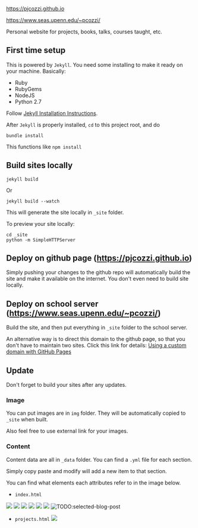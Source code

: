 https://pjcozzi.github.io

https://www.seas.upenn.edu/~pcozzi/

Personal website for projects, books, talks, courses taught, etc.

## First time setup

This is powered by `Jekyll`. You need some installing to make it ready on your machine.
Basically: 

* Ruby
* RubyGems
* NodeJS
* Python 2.7

Follow [Jekyll Installation Instructions](https://jekyllrb.com/docs/installation/).  

After `Jekyll` is properly installed, `cd` to this project root, and do

```
bundle install
```

This functions like `npm install`


## Build sites locally

```
jekyll build
```
Or
```
jekyll build --watch
```

This will generate the site locally in `_site` folder.

To preview your site locally:
```
cd _site
python -m SimpleHTTPServer
``` 

## Deploy on github page (https://pjcozzi.github.io)

Simply pushing your changes to the github repo will automatically build the site and make it 
available on the internet. You don't even need to build site locally.

## Deploy on school server (https://www.seas.upenn.edu/~pcozzi/)

Build the site, and then put everything in `_site` folder to the school server. 

An alternative way is to direct this domain to the github page, so that you don't have to 
maintain two sites. Click this link for details: [Using a custom domain with GitHub Pages](https://help.github.com/articles/using-a-custom-domain-with-github-pages/)


## Update

Don't forget to build your sites after any updates. 

### Image

You can put images are in `img` folder. They will be automatically copied to `_site` when built. 

Also feel free to use external link for your images.

### Content

Content data are all in `_data` folder. You can find a `.yml` file for each section. 

Simply copy paste and modify will add a new item to that section. 

You can find what elements each attributes refer to in the image below. 

- `index.html`

![](img/instructions/aboutme-img.jpg)
![](img/instructions/editor-books.jpg)
![](img/instructions/book-chapters.jpg)
![](img/instructions/teaching-course.jpg)
![](img/instructions/short-courses.jpg)
![](img/instructions/selected-publications.jpg)
![TODO:selected-blog-post](img/instructions/selected-blog-posts.jpg)

- `projects.html`
![](img/instructions/projects.jpg)